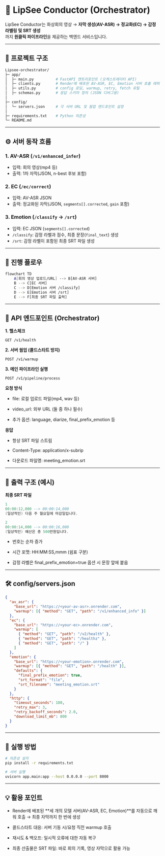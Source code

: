 # 📖 LipSee Conductor (Orchestrator)

LipSee Conductor는 화상회의 영상 → **자막 생성(AV-ASR) → 정교화(EC) → 감정 라벨링 및 SRT 생성**  
까지 **원클릭 파이프라인**을 제공하는 백엔드 서비스입니다.  

---

## 📂 프로젝트 구조
```bash
Lipsee-orchestrator/
├─ app/
│  ├─ main.py          # FastAPI 엔트리포인트 (오케스트레이터 API)
│  ├─ clients.py       # Render에 배포된 AV-ASR, EC, Emotion 서버 호출 래퍼
│  ├─ utils.py         # config 로딩, warmup, retry, fetch 유틸
│  ├─ schemas.py       # 응답 스키마 정의 (JSON 디버그용)
│
├─ config/
│  └─ servers.json     # 각 서버 URL 및 웜업 엔드포인트 설정
│
├─ requirements.txt    # Python 의존성
└─ README.md
```

---

## ⚙️ 서버 동작 흐름

### 1. AV-ASR (`/v1/enhanced_infer`)  
- 입력: 회의 영상(mp4 등)  
- 출력: 1차 자막(JSON, n-best 후보 포함)

### 2. EC (`/ec/correct`)  
- 입력: AV-ASR JSON  
- 출력: 정교화된 자막(JSON, `segments[].corrected`, `gain` 포함)

### 3. Emotion (`/classify` → `/srt`)  
- 입력: EC JSON (`segments[].corrected`)  
- `/classify`: 감정 라벨과 점수, 최종 문장(`final_text`) 생성  
- `/srt`: 감정 라벨이 포함된 최종 SRT 파일 생성  

---

## 🔄 진행 플로우

```bash
flowchart TD
    A[회의 영상 업로드/URL] --> B[AV-ASR 서버]
    B --> C[EC 서버]
    C --> D[Emotion 서버 /classify]
    D --> E[Emotion 서버 /srt]
    E --> F[최종 SRT 파일 출력]
```

---

## 📡 API 엔드포인트 (Orchestrator)

**1. 헬스체크**
```http
GET /v1/health
```

**2. 서버 웜업 (콜드스타트 방지)**
```http
POST /v1/warmup
```

**3. 메인 파이프라인 실행**
```http
POST /v1/pipeline/process
```

**요청 방식**

- file: 로컬 업로드 파일(mp4, wav 등)

- video_url: 외부 URL (둘 중 하나 필수)

- 추가 옵션: language, diarize, final_prefix_emotion 등

**응답**

- 항상 SRT 파일 스트림

- Content-Type: application/x-subrip

- 다운로드 파일명: meeting_emotion.srt

---

## 📝 출력 구조 (예시)

**최종 SRT 파일**
```lua
1
00:00:12,000 --> 00:00:14,000
(일상적인) 다음 주 월요일에 마감일입니다.

2
00:00:14,000 --> 00:00:16,000
(일상적인) 예산은 총 500만원입니다.
```

- 번호는 순차 증가

- 시간 포맷: HH:MM:SS,mmm (쉼표 구분)

- 감정 라벨은 final_prefix_emotion=true 옵션 시 문장 앞에 붙음

---

## 🛠 config/servers.json
```json
{
  "av_asr": {
    "base_url": "https://<your-av-asr>.onrender.com",
    "warmup": [{ "method": "GET", "path": "/v1/enhanced_info" }]
  },
  "ec": {
    "base_url": "https://<your-ec>.onrender.com",
    "warmup": [
      { "method": "GET", "path": "/v2/health" },
      { "method": "GET", "path": "/healthz" },
      { "method": "GET", "path": "/" }
    ]
  },
  "emotion": {
    "base_url": "https://<your-emotion>.onrender.com",
    "warmup": [{ "method": "GET", "path": "/health" }],
    "defaults": {
      "final_prefix_emotion": true,
      "srt_format": "file",
      "srt_filename": "meeting_emotion.srt"
    }
  },
  "http": {
    "timeout_seconds": 180,
    "retry_max": 3,
    "retry_backoff_seconds": 2.0,
    "download_limit_mb": 800
  }
}
```

---

## 🚀 실행 방법
```bash
# 의존성 설치
pip install -r requirements.txt

# 서버 실행
uvicorn app.main:app --host 0.0.0.0 --port 8000
```

---

## 💡 활용 포인트

- Render에 배포된 **세 개의 모델 서버(AV-ASR, EC, Emotion)**를 자동으로 깨워 호출 → 최종 자막까지 한 번에 생성

- 콜드스타트 대응: 서버 기동 시/요청 직전 warmup 호출

- 재시도 & 백오프: 일시적 오류에 대한 자동 복구

- 최종 산출물은 SRT 파일: 바로 회의 기록, 영상 자막으로 활용 가능